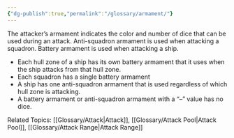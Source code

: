 ```yaml
---
{"dg-publish":true,"permalink":"/glossary/armament/"}
---
```


The attacker’s armament indicates the color and number of dice that can be used during an attack. Anti-squadron armament is used when attacking a squadron. Battery armament is used when attacking a ship.

- Each hull zone of a ship has its own battery armament that it uses when the ship attacks from that hull zone.
- Each squadron has a single battery armament
- A ship has one anti-squadron armament that is used regardless of which hull zone is attacking.
- A battery armament or anti-squadron armament with a “–” value has no dice.

Related Topics: [[Glossary/Attack\|Attack]], [[Glossary/Attack Pool\|Attack Pool]], [[Glossary/Attack Range\|Attack Range]]